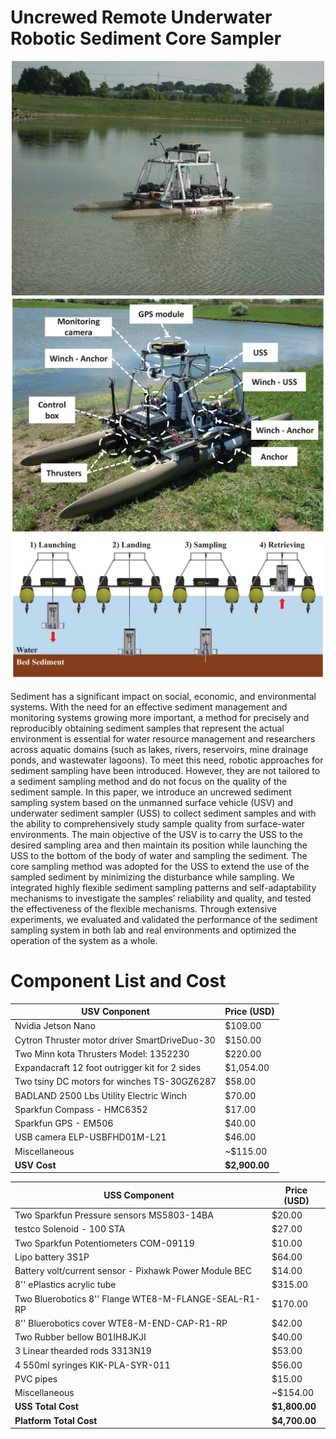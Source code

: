 # Uncrewed Remote Underwater Robotic Sediment Core Sampler
<p align="center">
<img src="/media/Unmanned_Sediment_Sampling_System_main.jpg" width="500" >
<img src="/media/USV_component_new-1.png" width="500" >
<img src="/media/Sediment_sampling_procedure-1.png" width="1000" >
</p>

Sediment has a significant impact on social, economic, and environmental systems. With the need for an effective sediment management and monitoring systems growing more important, a method for precisely and reproducibly obtaining sediment samples that represent the actual environment is essential for water resource management and researchers across aquatic domains (such as lakes, rivers, reservoirs, mine drainage ponds, and wastewater lagoons). To meet this need, robotic approaches for sediment sampling have been introduced. However, they are not tailored to a sediment sampling method and do not focus on the quality of the sediment sample. In this paper, we introduce an uncrewed sediment sampling system based on the unmanned surface vehicle (USV) and underwater sediment sampler (USS) to collect sediment samples and with the ability to comprehensively study sample quality from surface-water environments. The main objective of the USV is to carry the USS to the desired sampling area and then maintain its position while launching the USS to the bottom of the body of water and sampling the sediment. The core sampling method was adopted for the USS to extend the use of the sampled sediment by minimizing the disturbance while sampling. We integrated highly flexible sediment sampling patterns and self-adaptability mechanisms to investigate the samples’ reliability and quality, and tested the effectiveness of the flexible mechanisms. Through extensive experiments, we evaluated and validated the performance of the sediment sampling system in both lab and real environments and optimized the operation of the system as a whole.

# Component List and Cost
| USV Conponent                             | Price (USD)   |
| ---------------------------------------------- | --------- |
| Nvidia Jetson Nano                             | $109.00   |
| Cytron Thruster motor driver SmartDriveDuo-30  | $150.00   |
| Two Minn kota Thrusters Model: 1352230         | $220.00   |
| Expandacraft 12 foot outrigger kit for 2 sides | $1,054.00 |
| Two tsiny DC motors for winches TS-30GZ6287    | $58.00    |
| BADLAND 2500 Lbs Utility Electric Winch        | $70.00    |
| Sparkfun Compass - HMC6352                     | $17.00    |
| Sparkfun GPS - EM506                           | $40.00    |
| USB camera ELP-USBFHD01M-L21                   | $46.00    |
| Miscellaneous                   | ~$115.00    |
| **USV Cost**                          | **$2,900.00**   |

| USS Component                                          | Price (USD) |
| ------------------------------------------------------ | ----------- |
| Two Sparkfun Pressure sensors MS5803-14BA              | $20.00      |
| testco Solenoid - 100 STA                              | $27.00      |
| Two Sparkfun Potentiometers COM-09119                  | $10.00      |
| Lipo battery 3S1P                                      | $64.00      |
| Battery volt/current sensor - Pixhawk Power Module BEC | $14.00      |
| 8'' ePlastics acrylic tube                             | $315.00     |
| Two Bluerobotics 8'' Flange WTE8-M-FLANGE-SEAL-R1-RP   | $170.00     |
| 8'' Bluerobotics cover WTE8-M-END-CAP-R1-RP            | $42.00      |
| Two Rubber bellow B01IH8JKJI                           | $40.00      |
| 3 Linear thearded rods 3313N19                         | $53.00      |
| 4 550ml syringes KIK-PLA-SYR-011                       | $56.00      |
| PVC pipes                                              | $15.00      |
| Miscellaneous                   | ~$154.00    |
| **USS Total Cost**                                         | **$1,800.00**   |
| **Platform Total Cost**                                    | **$4,700.00**   |

